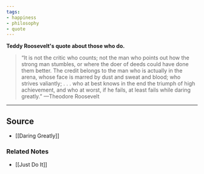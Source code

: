 ```yaml
---
tags:
- happiness
- philosophy
- quote
---
```

**Teddy Roosevelt's quote about those who do.**

> “It is not the critic who counts; not the man who points out how the strong man stumbles, or where the doer of deeds could have done them better. The credit belongs to the man who is actually in the arena, whose face is marred by dust and sweat and blood; who strives valiantly; . . . who at best knows in the end the triumph of high achievement, and who at worst, if he fails, at least fails while daring greatly.” —Theodore Roosevelt
> 

---

## Source
- [[Daring Greatly]]

### Related Notes
- [[Just Do It]]